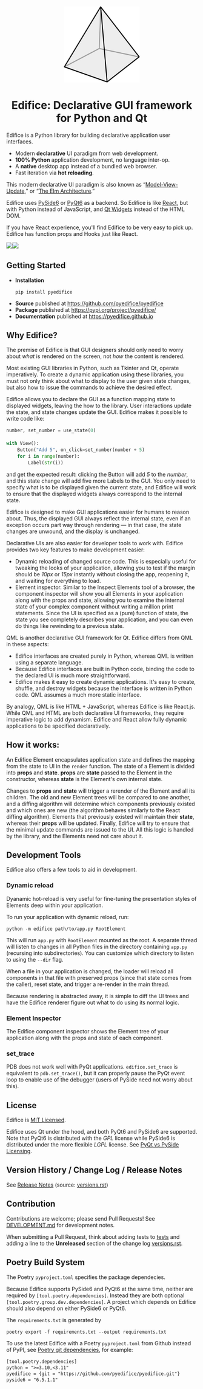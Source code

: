 <h3 align="center">
<img src="https://raw.githubusercontent.com/pyedifice/pyedifice/master/docs/source/image/EdificePyramid.svg" width="200">
</h3>

<h1 align="center">Edifice: Declarative GUI framework for Python and Qt</h1>

Edifice is a Python library for building declarative application user interfaces.

- Modern **declarative** UI paradigm from web development.
- **100% Python** application development, no language inter-op.
- A **native** desktop app instead of a bundled web browser.
- Fast iteration via **hot reloading**.

This modern declarative UI paradigm is also known as
“[Model-View-Update](https://thomasbandt.com/model-view-update),”
or “[The Elm Architecture](https://guide.elm-lang.org/architecture/).”

Edifice uses [PySide6](https://doc.qt.io/qtforpython-6/)
or [PyQt6](https://www.riverbankcomputing.com/static/Docs/PyQt6/introduction.html)
as a backend. So Edifice is like
[React](https://react.dev/), but with
Python instead of JavaScript, and [Qt Widgets](https://doc.qt.io/qt-6/qtwidgets-index.html) instead of the HTML DOM.

If you have React experience, you'll find Edifice to be very easy to pick up.
Edifice has function props and Hooks just like React.

<img src="https://raw.githubusercontent.com/pyedifice/pyedifice/master/examples/example_calculator.png" width=200/><img src="https://raw.githubusercontent.com/pyedifice/pyedifice/master/examples/example_harmonic_oscillator.gif" width=200/>

## Getting Started

* **Installation**
  ```
  pip install pyedifice
  ```
* **Source** published at https://github.com/pyedifice/pyedifice
* **Package** published at https://pypi.org/project/pyedifice/
* **Documentation** published at https://pyedifice.github.io

## Why Edifice?

The premise of Edifice is that
GUI designers should only need to worry about *what* is rendered on the screen,
not *how* the content is rendered.

Most existing GUI libraries in Python, such as Tkinter and Qt, operate imperatively.
To create a dynamic application using these libraries,
you must not only think about what to display to the user given state changes,
but also how to issue the commands to achieve the desired effect.

Edifice allows you to declare the GUI as a function mapping state to displayed widgets,
leaving the how to the library.
User interactions update the state, and state changes update the GUI.
Edifice makes it possible to write code like:

```python
number, set_number = use_state(0)

with View():
    Button("Add 5", on_click=set_number(number + 5)
    for i in range(number):
        Label(str(i))
```

and get the expected result: clicking the Button will
add *5* to the *number*, and this state change will add five more Labels to the GUI.
You only need to specify what is to be displayed given the current state,
and Edifice will work to ensure that
the displayed widgets always correspond to the internal state.

Edifice is designed to make GUI applications easier for humans to reason about.
Thus, the displayed GUI always reflect the internal state,
even if an exception occurs part way through rendering —
in that case, the state changes are unwound,
and the display is unchanged.

Declarative UIs are also easier for developer tools to work with.
Edifice provides two key features to make development easier:

- Dynamic reloading of changed source code. This is especially useful for tweaking the looks of your application, allowing you to test if the margin should be *10px* or *15px* instantly without closing the app, reopening it, and waiting for everything to load.
- Element inspector. Similar to the Inspect Elements tool of a browser, the component inspector will show you all Elements in your application along with the props and state, allowing you to examine the internal state of your complex component without writing a million print statements.
Since the UI is specified as a (pure) function of state, the state you see completely describes your application,
and you can even do things like rewinding to a previous state.

QML is another declarative GUI framework for Qt. Edifice differs from QML in these aspects:
- Edifice interfaces are created purely in Python, whereas QML is written using a separate language.
- Because Edifice interfaces are built in Python code, binding the code to the declared UI is much more
straightforward.
- Edifice makes it easy to create dynamic applications. It's easy to create, shuffle, and destroy widgets
because the interface is written in Python code. QML assumes a much more static interface.

By analogy, QML is like HTML + JavaScript, whereas Edifice is like React.js.
While QML and HTML are both declarative UI frameworks,
they require imperative logic to add dynamism.
Edifice and React allow fully dynamic applications to be specified declaratively.

## How it works:
An Edifice Element encapsulates application state and defines the mapping from the state to UI in the `render` function.
The state of a Element is divided into **props** and **state**.
**props** are **state** passed to the Element in the constructor,
whereas **state** is the Element's own internal state.

Changes to **props** and **state** will trigger a rerender of the Element and all its children.
The old and new Element trees will be compared to one another,
and a diffing algorithm will determine which components previously existed and which ones are new
(the algorithm behaves similarly to the React diffing algorithm).
Elements that previously existed will maintain their **state**, whereas their **props** will be updated.
Finally, Edifice will try to ensure that the minimal update commands are issued to the UI.
All this logic is handled by the library, and the Elements need not care about it.

## Development Tools

Edifice also offers a few tools to aid in development.

### Dynamic reload

Dyanamic hot-reload is very useful for fine-tuning the presentation styles
of Elements deep within your application.

To run your application with dynamic reload, run:

```
python -m edifice path/to/app.py RootElement
```

This will run `app.py` with `RootElement` mounted as the root.
A separate thread will listen to changes in all Python files in the directory containing `app.py` (recursing into subdirectories).
You can customize which directory to listen to using the `--dir` flag.

When a file in your application is changed, the loader will reload all components in that file
with preserved props (since that state comes from the caller), reset state,
and trigger a re-render in the main thread.

Because rendering is abstracted away, it is simple to diff the UI trees and have
the Edifice renderer figure out what to do using its normal logic.


### Element Inspector

The Edifice component inspector shows the Element tree of your application along with the props and state of each component.

### set_trace

PDB does not work well with PyQt applications. `edifice.set_trace` is
equivalent to `pdb.set_trace()`,
but it can properly pause the PyQt event loop
to enable use of the debugger
(users of PySide need not worry about this).

## License
Edifice is [MIT Licensed](https://en.wikipedia.org/wiki/MIT_License).

Edifice uses Qt under the hood, and both PyQt6 and PySide6 are supported. Note that PyQt6 is distributed with the *GPL* license while PySide6 is distributed
under the more flexible *LGPL* license.
See [PyQt vs PySide Licensing](https://www.pythonguis.com/faq/pyqt-vs-pyside/).

## Version History / Change Log / Release Notes

See [Release Notes](https://pyedifice.github.io/versions.html)
(source: [versions.rst](docs/source/versions.rst))


## Contribution

Contributions are welcome; please send Pull Requests! See
[DEVELOPMENT.md](https://github.com/pyedifice/pyedifice/blob/master/DEVELOPMENT.md)
for development notes.

When submitting a Pull Request, think about adding tests to [tests](tests) and
adding a line to the **Unreleased** section of the
change log [versions.rst](docs/source/versions.rst).

## Poetry Build System

The Poetry `pyproject.toml` specifies the package dependecies.

Because Edifice supports PySide6 and PyQt6 at the same time, neither
are required by `[tool.poetry.dependencies]`. Instead they are both
optional `[tool.poetry.group.dev.dependencies]`. A project which depends
on Edifice should also depend on either PySide6 or PyQt6.

The `requirements.txt` is generated by

```
poetry export -f requirements.txt --output requirements.txt
```

To use the latest Edifice with a Poetry `pyproject.toml` from Github
instead of PyPI, see
[Poetry git dependencies](https://python-poetry.org/docs/dependency-specification/#git-dependencies),
for example:

```
[tool.poetry.dependencies]
python = ">=3.10,<3.11"
pyedifice = {git = "https://github.com/pyedifice/pyedifice.git"}
pyside6 = "6.5.1.1"
```
